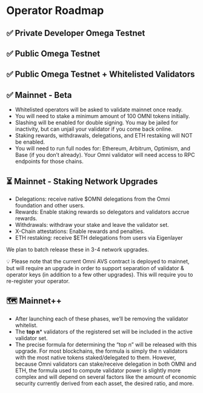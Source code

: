 # Operator Roadmap

## ✅ Private Developer Omega Testnet

## ✅ Public Omega Testnet

## ✅ Public Omega Testnet + Whitelisted Validators

## ✅ Mainnet - Beta

- Whitelisted operators will be asked to validate mainnet once ready.
- You will need to stake a minimum amount of 100 OMNI tokens initially.
- Slashing will be enabled for double signing. You may be jailed for inactivity, but can unjail your validator if you come back online.
- Staking rewards, withdrawals, delegations, and ETH restaking will NOT be enabled.
- You will need to run full nodes for: Ethereum, Arbitrum, Optimism, and Base (if you don’t already). Your Omni validator will need access to RPC endpoints for those chains.

## ⏳ Mainnet - Staking Network Upgrades

- Delegations: receive native $OMNI delegations from the Omni foundation and other users.
- Rewards: Enable staking rewards so delegators and validators accrue rewards.
- Withdrawals: withdraw your stake and leave the validator set.
- X-Chain attestations: Enable rewards and penalties.
- ETH restaking: receive $ETH delegations from users via Eigenlayer

We plan to batch release these in 3-4 network upgrades.

💡 Please note that the current Omni AVS contract is deployed to mainnet, but will require an upgrade in order to support separation of validator & operator keys (in addition to a few other upgrades). This will require you to re-register your operator.

## 🗺️ Mainnet++

- After launching each of these phases, we’ll be removing the validator whitelist.
- The **top n*** validators of the registered set will be included in the active validator set.
- The precise formula for determining the “top n” will be released with this upgrade. For most blockchains, the formula is simply the n validators with the most native tokens staked/delegated to them. However, because Omni validators can stake/receive delegation in both OMNI and ETH, the formula used to compute validator power is slightly more complex and will depend on several factors like the amount of economic security currently derived from each asset, the desired ratio, and more.
